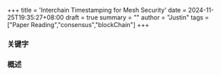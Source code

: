 +++
title = 'Interchain Timestamping for Mesh Security'
date = 2024-11-25T19:35:27+08:00
draft = true
summary = ""
author = "Justin"
tags = ["Paper Reading","consensus","blockChain"]
+++


### 关键字


### 概述

